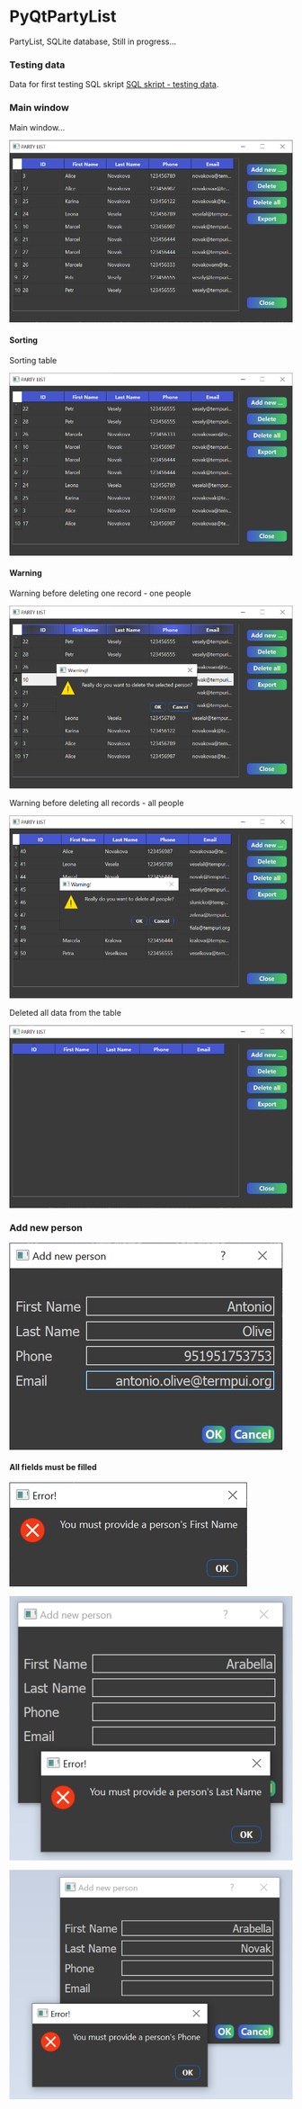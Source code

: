 # PyQtPartyList
PartyList, SQLite database, Still in progress...

### Testing data
Data for first testing
SQL skript [SQL skript - testing data](https://github.com/hrosicka/PyQtPartyList/blob/master/input_first_data.sql).

### Main window
Main window...

![](https://github.com/hrosicka/PyQtPartyList/blob/master/doc/PartyList.png)

#### Sorting
Sorting table

![](https://github.com/hrosicka/PyQtPartyList/blob/master/doc/PartyListSorting.png)


#### Warning
Warning before deleting one record - one people

![](https://github.com/hrosicka/PyQtPartyList/blob/master/doc/WarningDeleting.png)

Warning before deleting all records - all people

![](https://github.com/hrosicka/PyQtPartyList/blob/master/doc/WarningDeletingAllPeople.png)

Deleted all data from the table

![](https://github.com/hrosicka/PyQtPartyList/blob/master/doc/DeletedAllData.png)

### Add new person
![](https://github.com/hrosicka/PyQtPartyList/blob/master/doc/AddNewPersonDialog.png)


#### All fields must be filled
![](https://github.com/hrosicka/PyQtPartyList/blob/master/doc/AddNewPersonDialogFirstName.png)


![](https://github.com/hrosicka/PyQtPartyList/blob/master/doc/AddNewPersonDialogLastName.png)


![](https://github.com/hrosicka/PyQtPartyList/blob/master/doc/AddNewPersonDialogPhone.png)







